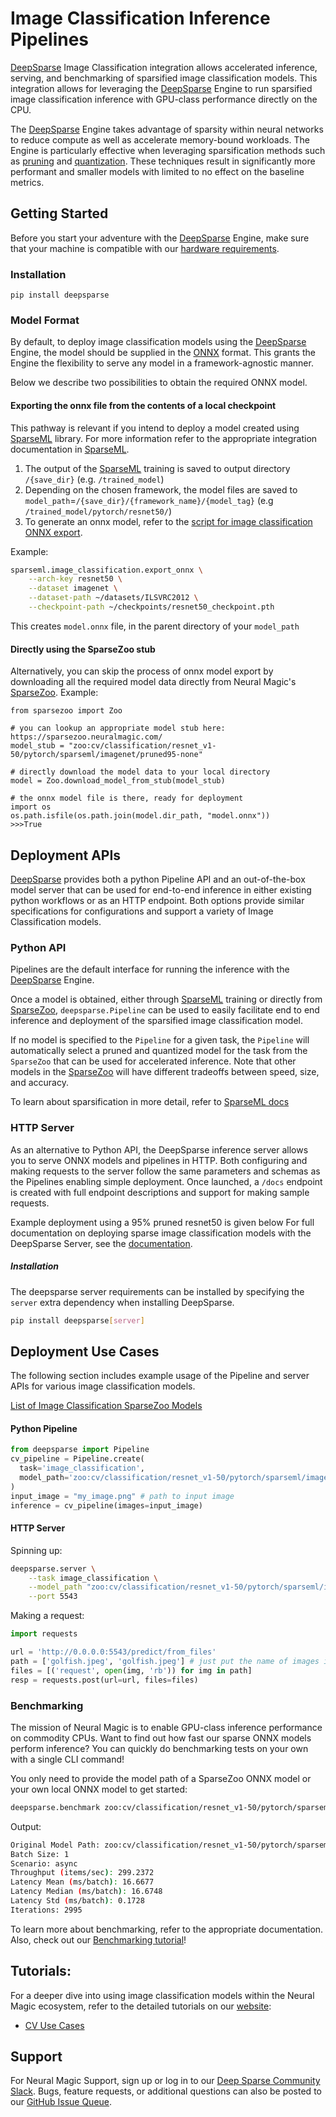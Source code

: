 # Image Classification Inference Pipelines


[DeepSparse] Image Classification integration allows accelerated inference, 
serving, and benchmarking of sparsified image classification models.
This integration allows for leveraging the [DeepSparse] Engine to run 
sparsified image classification inference with GPU-class performance directly 
on the CPU.

The [DeepSparse] Engine takes advantage of sparsity within neural networks to 
reduce compute as well as accelerate memory-bound workloads. 
The Engine is particularly effective when leveraging sparsification methods 
such as [pruning](https://neuralmagic.com/blog/pruning-overview/) and 
[quantization](https://arxiv.org/abs/1609.07061). These techniques result in 
significantly more performant and smaller models with limited to no effect on 
the baseline metrics.

## Getting Started

Before you start your adventure with the [DeepSparse] Engine, make sure that 
your machine is compatible with our [hardware requirements].

### Installation

```pip install deepsparse```

### Model Format

By default, to deploy image classification models using the [DeepSparse] Engine,
the model should be supplied in the [ONNX] format. 
This grants the Engine the flexibility to serve any model in a framework-agnostic
manner. 

Below we describe two possibilities to obtain the required ONNX model.

#### Exporting the onnx file from the contents of a local checkpoint

This pathway is relevant if you intend to deploy a model created using [SparseML] library. 
For more information refer to the appropriate integration documentation in [SparseML].

1. The output of the [SparseML] training is saved to output directory `/{save_dir}` (e.g. `/trained_model`)
2. Depending on the chosen framework, the model files are saved to `model_path`=`/{save_dir}/{framework_name}/{model_tag}` (e.g `/trained_model/pytorch/resnet50/`)
3. To generate an onnx model, refer to the [script for image classification ONNX export](https://github.com/neuralmagic/sparseml/blob/main/src/sparseml/pytorch/image_classification/export.py).

Example:
```bash
sparseml.image_classification.export_onnx \
    --arch-key resnet50 \
    --dataset imagenet \
    --dataset-path ~/datasets/ILSVRC2012 \
    --checkpoint-path ~/checkpoints/resnet50_checkpoint.pth
```
This creates `model.onnx` file, in the parent directory of your `model_path`

####  Directly using the SparseZoo stub

Alternatively, you can skip the process of onnx model export by downloading all the required model data directly from Neural Magic's [SparseZoo](https://sparsezoo.neuralmagic.com/).
Example:
```pycon
from sparsezoo import Zoo

# you can lookup an appropriate model stub here: https://sparsezoo.neuralmagic.com/
model_stub = "zoo:cv/classification/resnet_v1-50/pytorch/sparseml/imagenet/pruned95-none"

# directly download the model data to your local directory
model = Zoo.download_model_from_stub(model_stub)

# the onnx model file is there, ready for deployment
import os 
os.path.isfile(os.path.join(model.dir_path, "model.onnx"))
>>>True
```


## Deployment APIs

[DeepSparse] provides both a python Pipeline API and an out-of-the-box model 
server that can be used for end-to-end inference in either existing python 
workflows or as an HTTP endpoint. Both options provide similar specifications 
for configurations and support a variety of Image Classification models.

### Python API

Pipelines are the default interface for running the inference with the 
[DeepSparse] Engine.

Once a model is obtained, either through [SparseML] training or directly from [SparseZoo],
`deepsparse.Pipeline` can be used to easily facilitate end to end inference and deployment
of the sparsified image classification model.

If no model is specified to the `Pipeline` for a given task, the `Pipeline` will automatically
select a pruned and quantized model for the task from the `SparseZoo` that can be used for accelerated
inference. Note that other models in the [SparseZoo] will have different tradeoffs between speed, size,
and accuracy.

To learn about sparsification in more detail, refer to [SparseML docs](https://docs.neuralmagic.com/sparseml/)

### HTTP Server

As an alternative to Python API, the DeepSparse inference server allows you to 
serve ONNX models and pipelines in HTTP. Both configuring and making requests 
to the server follow the same parameters and schemas as the Pipelines enabling 
simple deployment. Once launched, a `/docs` endpoint is created with full 
endpoint descriptions and support for making sample requests.

Example deployment using a 95% pruned resnet50 is given below
For full documentation on deploying sparse image classification models with the
DeepSparse Server, see the [documentation](https://github.com/neuralmagic/deepsparse/tree/main/src/deepsparse/server).

##### Installation

The deepsparse server requirements can be installed by specifying the `server` 
extra dependency when installing DeepSparse.

```bash
pip install deepsparse[server]
```

## Deployment Use Cases

The following section includes example usage of the Pipeline and server APIs for
various image classification models. 

[List of Image Classification SparseZoo Models](https://sparsezoo.neuralmagic.com/?domain=cv&sub_domain=classification&page=1)


#### Python Pipeline

```python
from deepsparse import Pipeline
cv_pipeline = Pipeline.create(
  task='image_classification', 
  model_path='zoo:cv/classification/resnet_v1-50/pytorch/sparseml/imagenet/pruned95-none',  # Path to checkpoint or SparseZoo stub
)
input_image = "my_image.png" # path to input image
inference = cv_pipeline(images=input_image)
```

#### HTTP Server

Spinning up:
```bash
deepsparse.server \
    --task image_classification \
    --model_path "zoo:cv/classification/resnet_v1-50/pytorch/sparseml/imagenet/pruned95-none" \
    --port 5543
```

Making a request:
```python
import requests

url = 'http://0.0.0.0:5543/predict/from_files'
path = ['golfish.jpeg', 'golfish.jpeg'] # just put the name of images in here
files = [('request', open(img, 'rb')) for img in path]
resp = requests.post(url=url, files=files)
```

### Benchmarking

The mission of Neural Magic is to enable GPU-class inference performance on commodity CPUs. 
Want to find out how fast our sparse ONNX models perform inference? 
You can quickly do benchmarking tests on your own with a single CLI command!

You only need to provide the model path of a SparseZoo ONNX model or your own local ONNX model to get started:
```bash
deepsparse.benchmark zoo:cv/classification/resnet_v1-50/pytorch/sparseml/imagenet/pruned95-none
```
Output:
```bash
Original Model Path: zoo:cv/classification/resnet_v1-50/pytorch/sparseml/imagenet/pruned95-none
Batch Size: 1
Scenario: async
Throughput (items/sec): 299.2372
Latency Mean (ms/batch): 16.6677
Latency Median (ms/batch): 16.6748
Latency Std (ms/batch): 0.1728
Iterations: 2995
```

To learn more about benchmarking, refer to the appropriate documentation.
Also, check out our [Benchmarking tutorial](https://github.com/neuralmagic/deepsparse/tree/main/src/deepsparse/benchmark)!

## Tutorials:
For a deeper dive into using image classification models within the Neural Magic
ecosystem, refer to the detailed tutorials on our [website](https://neuralmagic.com/):
- [CV Use Cases](https://neuralmagic.com/use-cases/#computervision)

## Support
For Neural Magic Support, sign up or log in to our [Deep Sparse Community Slack](https://join.slack.com/t/discuss-neuralmagic/shared_invite/zt-q1a1cnvo-YBoICSIw3L1dmQpjBeDurQ). Bugs, feature requests, or additional questions can also be posted to our [GitHub Issue Queue](https://github.com/neuralmagic/deepsparse/issues).


[DeepSparse]: https://github.com/neuralmagic/deepsparse
[hardware requirements]: https://docs.neuralmagic.com/deepsparse/source/hardware.html
[ONNX]: https://onnx.ai/
[SparseML]: https://github.com/neuralmagic/sparseml
[SparseML Image Classification Documentation]: https://github.com/neuralmagic/sparseml/tree/main/src/sparseml/pytorch/image_classification/README_image_classification.md
[SparseZoo]: https://sparsezoo.neuralmagic.com/